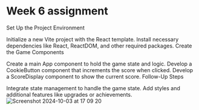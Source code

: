 # Week 6 assignment

Set Up the Project Environment

Initialize a new Vite project with the React template.
Install necessary dependencies like React, ReactDOM, and other required packages.
Create the Game Components

Create a main App component to hold the game state and logic.
Develop a CookieButton component that increments the score when clicked.
Develop a ScoreDisplay component to show the current score.
Follow-Up Steps

Integrate state management to handle the game state.
Add styles and additional features like upgrades or achievements.
![Screenshot 2024-10-03 at 17 09 20](https://github.com/user-attachments/assets/651f7123-7549-4c9b-8fa6-4d8c623d5065)
